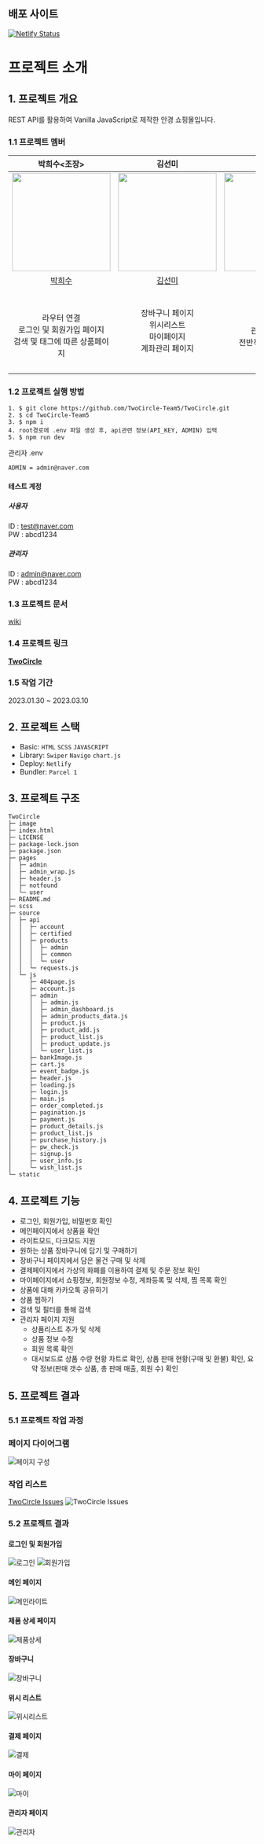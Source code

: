 ## 배포 사이트
[![Netlify Status](https://api.netlify.com/api/v1/badges/9ec7909a-ce0e-4741-9311-5f056733c261/deploy-status)](https://app.netlify.com/sites/dapper-blancmange-23af79/deploys)

#  프로젝트 소개

## 1. 프로젝트 개요
REST API를 활용하여 Vanilla JavaScript로 제작한 안경 쇼핑몰입니다.

### 1.1 프로젝트 멤버
| <center>박희수<조장></center> | <center>김선미</center>|<center>송지윤</center>  | <center>장현준</center> | <center>박현준</center> |
|:--:|:--:|:--:|:--:|:--:|
| <img src="https://avatars.githubusercontent.com/u/110139098?v=4" width="200"> | <img src="https://avatars.githubusercontent.com/u/100131415?v=4" width=200> | <img src="https://avatars.githubusercontent.com/u/71622691?v=4" width=200> | <img src="https://avatars.githubusercontent.com/u/83224463?v=4" width=200> | <img src="https://avatars.githubusercontent.com/u/69203535?v=4" width=200> |
| [박희수](https://github.com/Nevacat) | [김선미](https://github.com/seon-mikim)  |   [송지윤](https://github.com/jiyoon29)                     | [장현준](https://github.com/hyeon17)   | [박현준](https://github.com/johnphjkr)  |
| </br>라우터 연결 <br/> 로그인 및 회원가입 페이지 <br/> 검색 및 태그에 따른 상품페이지  |  장바구니 페이지  </br> 위시리스트</br> 마이페이지 </br> 계좌관리 페이지  | 메인페이지 <br/> 관리자 페이지 <br/> 전반적인 디자인 관리  |  제품 상세페이지 <br/> 결제 페이지 <br/> 결제 완료 페이지</br>  관리자 유저 목록 페이지 </br> 관리자 대시보드 페이지 </br> 404(NotFound)페이지 </br> 카카오톡 공유하기 </br> | 정보 변경 페이지 <br> 구매목록 페이지 |

### 1.2 프로젝트 실행 방법
```
1. $ git clone https://github.com/TwoCircle-Team5/TwoCircle.git
2. $ cd TwoCircle-Team5
3. $ npm i
4. root경로에 .env 파일 생성 후, api관련 정보(API_KEY, ADMIN) 입력
5. $ npm run dev
```
관리자 .env
```
ADMIN = admin@naver.com
```
#### 테스트 계정
##### 사용자
ID : test@naver.com<br/>
PW : abcd1234
##### 관리자
ID : admin@naver.com<br/>
PW : abcd1234
### 1.3 프로젝트 문서
[wiki](https://github.com/TwoCircle-Team5/TwoCircle/wiki4)

### 1.4 프로젝트 링크
**[TwoCircle](https://dapper-blancmange-23af79.netlify.app/)**

### 1.5 작업 기간
2023.01.30 ~ 2023.03.10
## 2. 프로젝트 스택
- Basic: `HTML` `SCSS` `JAVASCRIPT`
- Library: `Swiper` `Navigo` `chart.js`
- Deploy: `Netlify`
- Bundler: `Parcel 1`

## 3. 프로젝트 구조
```
TwoCircle
├─ image
├─ index.html
├─ LICENSE
├─ package-lock.json
├─ package.json
├─ pages
│  ├─ admin
│  ├─ admin_wrap.js
│  ├─ header.js
│  ├─ notfound
│  └─ user
├─ README.md
├─ scss
├─ source
│  ├─ api
│  │  ├─ account
│  │  ├─ certified
│  │  ├─ products
│  │  │  ├─ admin
│  │  │  ├─ common
│  │  │  └─ user
│  │  └─ requests.js
│  └─ js
│     ├─ 404page.js
│     ├─ account.js
│     ├─ admin
│     │  ├─ admin.js
│     │  ├─ admin_dashboard.js
│     │  ├─ admin_products_data.js
│     │  ├─ product.js
│     │  ├─ product_add.js
│     │  ├─ product_list.js
│     │  ├─ product_update.js
│     │  └─ user_list.js
│     ├─ bankImage.js
│     ├─ cart.js
│     ├─ event_badge.js
│     ├─ header.js
│     ├─ loading.js
│     ├─ login.js
│     ├─ main.js
│     ├─ order_completed.js
│     ├─ pagination.js
│     ├─ payment.js
│     ├─ product_details.js
│     ├─ product_list.js
│     ├─ purchase_history.js
│     ├─ pw_check.js
│     ├─ signup.js
│     ├─ user_info.js
│     └─ wish_list.js
└─ static
```

## 4. 프로젝트 기능
- 로그인, 회원가입, 비밀번호 확인
- 메인페이지에서 상품을 확인
- 라이트모드, 다크모드 지원
- 원하는 상품 장바구니에 담기 및 구매하기
- 장바구니 페이지에서 담은 물건 구매 및 삭제
- 결제페이지에서 가상의 화폐를 이용하여 결제 및 주문 정보 확인
- 마이페이지에서 쇼핑정보, 회원정보 수정, 계좌등록 및 삭제, 찜 목록 확인
- 상품에 대해 카카오톡 공유하기
- 상품 찜하기
- 검색 및 필터를 통해 검색
- 관리자 페이지 지원
  - 상품리스트 추가 및 삭제 
  - 상품 정보 수정
  - 회원 목록 확인
  - 대시보드로 상품 수량 현황 차트로 확인, 상품 판매 현황(구매 및 환불) 확인, 요약 정보(판매 갯수 상품, 총 판매 매출, 회원 수) 확인

## 5. 프로젝트 결과
### 5.1 프로젝트 작업 과정
### 페이지 다이어그램
![페이지 구성](/image/%ED%8E%98%EC%9D%B4%EC%A7%80%20%EB%8B%A4%EC%9D%B4%EC%96%B4%EA%B7%B8%EB%9E%A8.png)

### 작업 리스트
[TwoCircle Issues](https://github.com/TwoCircle-Team5/TwoCircle/issues)
![TwoCircle Issues](/image/TwoCircle%20Issues.png)

### 5.2 프로젝트 결과
#### 로그인 및 회원가입
![로그인](/image/readme/로그인.png)
![회원가입](/image/readme/회원가입.png)
#### 메인 페이지
![메인라이트](/image/readme/메인페이지.png)
#### 제품 상세 페이지
![제품상세](/image/readme/제품상세.png)
#### 장바구니
![장바구니](/image/readme/장바구니.png)
#### 위시 리스트
![위시리스트](/image/readme/위시리스트.png)
#### 결제 페이지
![결제](/image/readme/결제.png)
#### 마이 페이지
![마이](/image/readme/마이.png)
#### 관리자 페이지
![관리자](/image/readme/관리자.png)